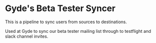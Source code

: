 # Gyde's Beta Tester Syncer

This is a pipeline to sync users from sources to destinations.

Used at Gyde to sync our beta tester mailing list through to testflight and slack channel invites.
